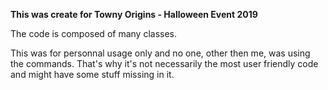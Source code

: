 **This was create for Towny Origins - Halloween Event 2019**

The code is composed of many classes.

This was for personnal usage only and no one, other then me, was using the commands. 
That's why it's not necessarily the most user friendly code and might have some stuff missing in it.
